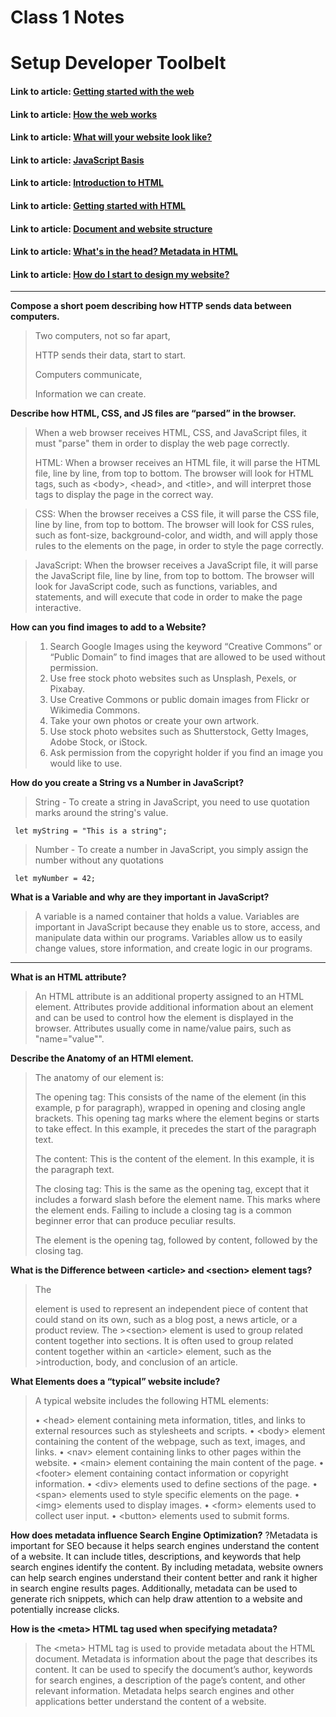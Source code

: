 # Class 1 Notes

# Setup Developer Toolbelt

#### Link to article: [Getting started with the web](https://developer.mozilla.org/en-US/docs/Learn/Getting_started_with_the_web)
#### Link to article: [How the web works](https://developer.mozilla.org/en-US/docs/Learn/Getting_started_with_the_web/How_the_Web_works)
#### Link to article: [What will your website look like?](https://developer.mozilla.org/en-US/docs/Learn/Getting_started_with_the_web/What_will_your_website_look_like)
#### Link to article: [JavaScript Basis](https://developer.mozilla.org/en-US/docs/Learn/Getting_started_with_the_web/JavaScript_basics)
#### Link to article: [Introduction to HTML](https://developer.mozilla.org/en-US/docs/Learn/HTML/Introduction_to_HTML)
#### Link to article: [Getting started with HTML](https://developer.mozilla.org/en-US/docs/Learn/HTML/Introduction_to_HTML/Getting_started)
#### Link to article: [Document and website structure](https://developer.mozilla.org/en-US/docs/Learn/HTML/Introduction_to_HTML/Document_and_website_structure)
#### Link to article: [What's in the head? Metadata in HTML](https://developer.mozilla.org/en-US/docs/Learn/HTML/Introduction_to_HTML/The_head_metadata_in_HTML)
#### Link to article: [How do I start to design my website?](https://developer.mozilla.org/en-US/docs/Learn/Common_questions/Design_and_accessibility/Thinking_before_coding)

***

**Compose a short poem describing how HTTP sends data between computers.**
> Two computers, not so far apart, 
>
> HTTP sends their data, start to start. 
>
> Computers communicate,
>
> Information we can create.


**Describe how HTML, CSS, and JS files are “parsed” in the browser.**
> When a web browser receives HTML, CSS, and JavaScript files, it must "parse" them in order to display the web page correctly.
>
> HTML: When a browser receives an HTML file, it will parse the HTML file, line by line, from top to bottom. The browser will look for HTML tags, such as \<body>, \<head>, and  \<title>, and will interpret those tags to display the page in the correct way.

>CSS: When the browser receives a CSS file, it will parse the CSS file, line by line, from top to bottom. The browser will look for CSS rules, such as font-size, background-color, and width, and will apply those rules to the elements on the page, in order to style the page correctly.

>JavaScript: When the browser receives a JavaScript file, it will parse the JavaScript file, line by line, from top to bottom. The browser will look for JavaScript code, such as functions, variables, and statements, and will execute that code in order to make the page interactive.


**How can you find images to add to a Website?**
>1. Search Google Images using the keyword “Creative Commons” or “Public Domain” to find images that are allowed to be used without permission.
>2. Use free stock photo websites such as Unsplash, Pexels, or Pixabay.
>3. Use Creative Commons or public domain images from Flickr or Wikimedia Commons.
>4. Take your own photos or create your own artwork.
>5. Use stock photo websites such as Shutterstock, Getty Images, Adobe Stock, or iStock.
>6. Ask permission from the copyright holder if you find an image you would like to use.


**How do you create a String vs a Number in JavaScript?**
>String - To create a string in JavaScript, you need to use quotation marks around the string's value. 
>
     let myString = "This is a string";
>Number - To create a number in JavaScript, you simply assign the number without any quotations
>
     let myNumber = 42;

**What is a Variable and why are they important in JavaScript?**
> A variable is a named container that holds a value. Variables are important in JavaScript because they enable us to store, access, and manipulate data within our programs.
> Variables allow us to easily change values, store information, and create logic in our programs. 

***


**What is an HTML attribute?**
>An HTML attribute is an additional property assigned to an HTML element. Attributes provide additional information about an element and can be used to control how the element is displayed in the browser. Attributes usually come in name/value pairs, such as "name="value"".

**Describe the Anatomy of an HTMl element.**
>The anatomy of our element is:
>
>The opening tag: This consists of the name of the element (in this example, p for paragraph), wrapped in opening and closing angle brackets. This opening tag marks where the element begins or starts to take effect. In this example, it precedes the start of the paragraph text.
>
>The content: This is the content of the element. In this example, it is the paragraph text.
>
>The closing tag: This is the same as the opening tag, except that it includes a forward slash before the element name. This marks where the element ends. Failing to include a closing tag is a common beginner error that can produce peculiar results.
>
>The element is the opening tag, followed by content, followed by the closing tag.

**What is the Difference between \<article> and \<section> element tags?**
>The <article> element is used to represent an independent piece of content that could stand on its own, such as a blog post, a news article, or a product review. The >\<section> element is used to group related content together into sections. It is often used to group related content together within an \<article> element, such as the >introduction, body, and conclusion of an article.

**What Elements does a “typical” website include?**
> A typical website includes the following HTML elements:
>
> •     \<head> element containing meta information, titles, and links to external resources such as stylesheets and scripts.
> •     \<body> element containing the content of the webpage, such as text, images, and links.
> •     \<nav> element containing links to other pages within the website.
> •     \<main> element containing the main content of the page.
> •     \<footer> element containing contact information or copyright information.
> •     \<div> elements used to define sections of the page.
> •     \<span> elements used to style specific elements on the page.
> •     \<img> elements used to display images.
> •     \<form> elements used to collect user input.
> •     \<button> elements used to submit forms.

**How does metadata influence Search Engine Optimization?**
?Metadata is important for SEO because it helps search engines understand the content of a website. It can include titles, descriptions, and keywords that help search engines identify the content. By including metadata, website owners can help search engines understand their content better and rank it higher in search engine results pages. Additionally, metadata can be used to generate rich snippets, which can help draw attention to a website and potentially increase clicks.

**How is the \<meta> HTML tag used when specifying metadata?**
> The \<meta> HTML tag is used to provide metadata about the HTML document. Metadata is information about the page that describes its content. It can be used to specify the document’s author, keywords for search engines, a description of the page’s content, and other relevant information. Metadata helps search engines and other applications better understand the content of a website.
